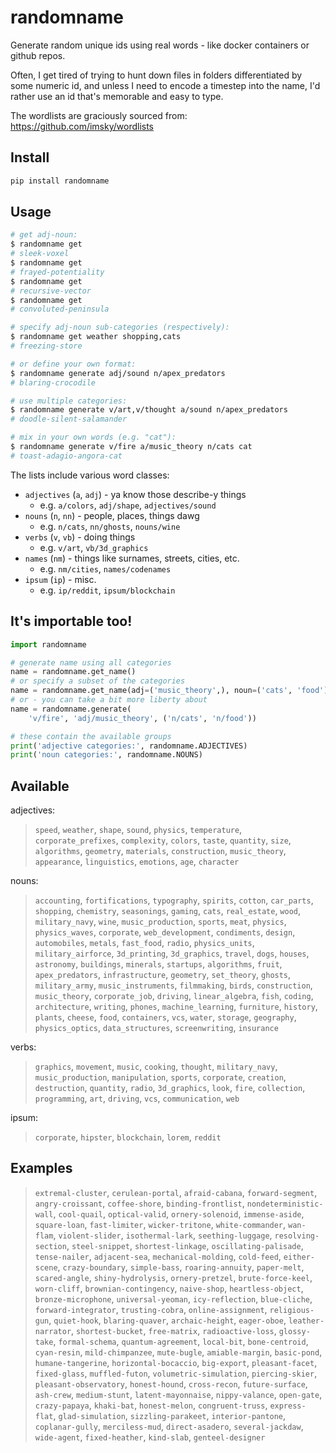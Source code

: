 # randomname

Generate random unique ids using real words - like docker containers or github repos.

Often, I get tired of trying to hunt down files in folders differentiated by some numeric id, and unless I need to encode a timestep into the name, I'd rather use an id that's memorable and easy to type.

The wordlists are graciously sourced from: https://github.com/imsky/wordlists

## Install

```bash
pip install randomname
```

## Usage
```bash
# get adj-noun:
$ randomname get
# sleek-voxel
$ randomname get
# frayed-potentiality
$ randomname get
# recursive-vector
$ randomname get
# convoluted-peninsula

# specify adj-noun sub-categories (respectively):
$ randomname get weather shopping,cats
# freezing-store

# or define your own format:
$ randomname generate adj/sound n/apex_predators
# blaring-crocodile

# use multiple categories:
$ randomname generate v/art,v/thought a/sound n/apex_predators
# doodle-silent-salamander

# mix in your own words (e.g. "cat"):
$ randomname generate v/fire a/music_theory n/cats cat
# toast-adagio-angora-cat
```

The lists include various word classes:
- `adjectives` (`a`, `adj`) - ya know those describe-y things
    - e.g. `a/colors`, `adj/shape`, `adjectives/sound`
- `nouns` (`n`, `nn`) - people, places, things dawg
    - e.g. `n/cats`, `nn/ghosts`, `nouns/wine`
- `verbs` (`v`, `vb`) - doing things
    - e.g. `v/art`, `vb/3d_graphics`
- `names` (`nm`) - things like surnames, streets, cities, etc.
    - e.g. `nm/cities`, `names/codenames`
- `ipsum` (`ip`) - misc.
    - e.g. `ip/reddit`, `ipsum/blockchain`

## It's importable too!

```python
import randomname

# generate name using all categories
name = randomname.get_name()
# or specify a subset of the categories
name = randomname.get_name(adj=('music_theory',), noun=('cats', 'food'))
# or - you can take a bit more liberty about
name = randomname.generate(
    'v/fire', 'adj/music_theory', ('n/cats', 'n/food'))

# these contain the available groups
print('adjective categories:', randomname.ADJECTIVES)
print('noun categories:', randomname.NOUNS)
```

## Available
adjectives:
> `speed`, `weather`, `shape`, `sound`, `physics`, `temperature`, `corporate_prefixes`, `complexity`, `colors`, `taste`, `quantity`, `size`, `algorithms`, `geometry`, `materials`, `construction`, `music_theory`, `appearance`, `linguistics`, `emotions`, `age`, `character`

nouns:      
> `accounting`, `fortifications`, `typography`, `spirits`, `cotton`, `car_parts`, `shopping`, `chemistry`, `seasonings`, `gaming`, `cats`, `real_estate`, `wood`, `military_navy`, `wine`, `music_production`, `sports`, `meat`, `physics`, `physics_waves`, `corporate`, `web_development`, `condiments`, `design`, `automobiles`, `metals`, `fast_food`, `radio`, `physics_units`, `military_airforce`, `3d_printing`, `3d_graphics`, `travel`, `dogs`, `houses`, `astronomy`, `buildings`, `minerals`, `startups`, `algorithms`, `fruit`, `apex_predators`, `infrastructure`, `geometry`, `set_theory`, `ghosts`, `military_army`, `music_instruments`, `filmmaking`, `birds`, `construction`, `music_theory`, `corporate_job`, `driving`, `linear_algebra`, `fish`, `coding`, `architecture`, `writing`, `phones`, `machine_learning`, `furniture`, `history`, `plants`, `cheese`, `food`, `containers`, `vcs`, `water`, `storage`, `geography`, `physics_optics`, `data_structures`, `screenwriting`, `insurance`

verbs:
> `graphics`, `movement`, `music`, `cooking`, `thought`, `military_navy`, `music_production`, `manipulation`, `sports`, `corporate`, `creation`, `destruction`, `quantity`, `radio`, `3d_graphics`, `look`, `fire`, `collection`, `programming`, `art`, `driving`, `vcs`, `communication`, `web`

ipsum:
> `corporate`, `hipster`, `blockchain`, `lorem`, `reddit`

## Examples
> `extremal-cluster`, `cerulean-portal`, `afraid-cabana`, `forward-segment`, `angry-croissant`, `coffee-shore`, `binding-frontlist`, `nondeterministic-wall`, `cool-quail`, `optical-valid`, `ornery-solenoid`, `immense-aside`, `square-loan`, `fast-limiter`, `wicker-tritone`, `white-commander`, `wan-flam`, `violent-slider`, `isothermal-lark`, `seething-luggage`, `resolving-section`, `steel-snippet`, `shortest-linkage`, `oscillating-palisade`, `tense-nailer`, `adjacent-sea`, `mechanical-molding`, `cold-feed`, `either-scene`, `crazy-boundary`, `simple-bass`, `roaring-annuity`, `paper-melt`, `scared-angle`, `shiny-hydrolysis`, `ornery-pretzel`, `brute-force-keel`, `worn-cliff`, `brownian-contingency`, `naive-shop`, `heartless-object`, `bronze-microphone`, `universal-yeoman`, `icy-reflection`, `blue-cliche`, `forward-integrator`, `trusting-cobra`, `online-assignment`, `religious-gun`, `quiet-hook`, `blaring-quaver`, `archaic-height`, `eager-oboe`, `leather-narrator`, `shortest-bucket`, `free-matrix`, `radioactive-loss`, `glossy-take`, `formal-schema`, `quantum-agreement`, `local-bit`, `bone-centroid`, `cyan-resin`, `mild-chimpanzee`, `mute-bugle`, `amiable-margin`, `basic-pond`, `humane-tangerine`, `horizontal-bocaccio`, `big-export`, `pleasant-facet`, `fixed-glass`, `muffled-futon`, `volumetric-simulation`, `piercing-skier`, `pleasant-observatory`, `honest-hound`, `cross-recon`, `future-surface`, `ash-crew`, `medium-stunt`, `latent-mayonnaise`, `nippy-valance`, `open-gate`, `crazy-papaya`, `khaki-bat`, `honest-melon`, `congruent-truss`, `express-flat`, `glad-simulation`, `sizzling-parakeet`, `interior-pantone`, `coplanar-gully`, `merciless-mud`, `direct-asadero`, `several-jackdaw`, `wide-agent`, `fixed-heather`, `kind-slab`, `genteel-designer`
